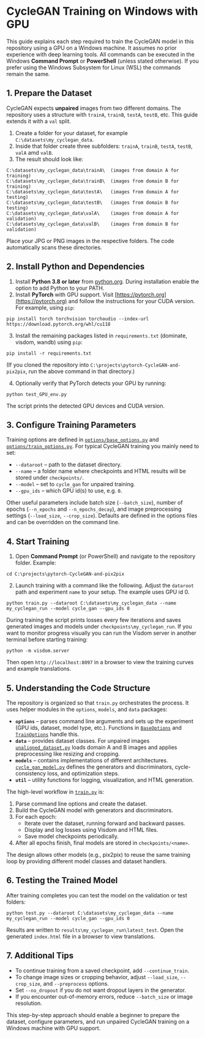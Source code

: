 # CycleGAN Training on Windows with GPU

This guide explains each step required to train the CycleGAN model in this repository using a GPU on a Windows machine. It assumes no prior experience with deep learning tools. All commands can be executed in the Windows **Command Prompt** or **PowerShell** (unless stated otherwise). If you prefer using the Windows Subsystem for Linux (WSL) the commands remain the same.

## 1. Prepare the Dataset

CycleGAN expects **unpaired** images from two different domains. The repository uses a structure with `trainA`, `trainB`, `testA`, `testB`, etc. This guide extends it with a `val` split.

1. Create a folder for your dataset, for example `C:\datasets\my_cyclegan_data`.
2. Inside that folder create three subfolders: `trainA`,  `trainB`, `testA`, `testB`, `valA` amd `valB`.
3. The result should look like:

```
C:\datasets\my_cyclegan_data\trainA\  (images from domain A for training)
C:\datasets\my_cyclegan_data\trainB\  (images from domain B for training)
C:\datasets\my_cyclegan_data\testA\   (images from domain A for testing)
C:\datasets\my_cyclegan_data\testB\   (images from domain B for testing)
C:\datasets\my_cyclegan_data\valA\    (images from domain A for validation)
C:\datasets\my_cyclegan_data\valB\    (images from domain B for validation)
```

Place your JPG or PNG images in the respective folders. The code automatically scans these directories.

## 2. Install Python and Dependencies

1. Install **Python 3.8 or later** from [python.org](https://www.python.org/). During installation enable the option to add Python to your PATH.
2. Install **PyTorch** with GPU support. Visit [https://pytorch.org](https://pytorch.org) and follow the instructions for your CUDA version. For example, using `pip`:

```
pip install torch torchvision torchaudio --index-url https://download.pytorch.org/whl/cu118
```

3. Install the remaining packages listed in `requirements.txt` (dominate, visdom, wandb) using `pip`:

```
pip install -r requirements.txt
```

(If you cloned the repository into `C:\projects\pytorch-CycleGAN-and-pix2pix`, run the above command in that directory.)

4. Optionally verify that PyTorch detects your GPU by running:

```
python test_GPU_env.py
```

The script prints the detected GPU devices and CUDA version.

## 3. Configure Training Parameters

Training options are defined in [`options/base_options.py`](../options/base_options.py) and [`options/train_options.py`](../options/train_options.py). For typical CycleGAN training you mainly need to set:

- `--dataroot` – path to the dataset directory.
- `--name` – a folder name where checkpoints and HTML results will be stored under `checkpoints/`.
- `--model` – set to `cycle_gan` for unpaired training.
- `--gpu_ids` – which GPU id(s) to use, e.g. `0`.

Other useful parameters include batch size (`--batch_size`), number of epochs (`--n_epochs` and `--n_epochs_decay`), and image preprocessing settings (`--load_size`, `--crop_size`). Defaults are defined in the options files and can be overridden on the command line.

## 4. Start Training

1. Open **Command Prompt** (or PowerShell) and navigate to the repository folder. Example:

```
cd C:\projects\pytorch-CycleGAN-and-pix2pix
```

2. Launch training with a command like the following. Adjust the `dataroot` path and experiment `name` to your setup. The example uses GPU id 0.

```
python train.py --dataroot C:\datasets\my_cyclegan_data --name my_cyclegan_run --model cycle_gan --gpu_ids 0
```

During training the script prints losses every few iterations and saves generated images and models under `checkpoints\my_cyclegan_run`. If you want to monitor progress visually you can run the Visdom server in another terminal before starting training:

```
python -m visdom.server
```

Then open `http://localhost:8097` in a browser to view the training curves and example translations.

## 5. Understanding the Code Structure

The repository is organized so that `train.py` orchestrates the process. It uses helper modules in the `options`, `models`, and `data` packages:

- **`options`** – parses command line arguments and sets up the experiment (GPU ids, dataset, model type, etc.). Functions in [`BaseOptions`](../options/base_options.py) and [`TrainOptions`](../options/train_options.py) handle this.
- **`data`** – provides dataset classes. For unpaired images [`unaligned_dataset.py`](../data/unaligned_dataset.py) loads domain A and B images and applies preprocessing like resizing and cropping.
- **`models`** – contains implementations of different architectures. [`cycle_gan_model.py`](../models/cycle_gan_model.py) defines the generators and discriminators, cycle-consistency loss, and optimization steps.
- **`util`** – utility functions for logging, visualization, and HTML generation.

The high-level workflow in [`train.py`](../train.py) is:

1. Parse command line options and create the dataset.
2. Build the CycleGAN model with generators and discriminators.
3. For each epoch:
   - Iterate over the dataset, running forward and backward passes.
   - Display and log losses using Visdom and HTML files.
   - Save model checkpoints periodically.
4. After all epochs finish, final models are stored in `checkpoints/<name>`.

The design allows other models (e.g., pix2pix) to reuse the same training loop by providing different model classes and dataset handlers.

## 6. Testing the Trained Model

After training completes you can test the model on the validation or test folders:

```
python test.py --dataroot C:\datasets\my_cyclegan_data --name my_cyclegan_run --model cycle_gan --gpu_ids 0
```

Results are written to `results\my_cyclegan_run\latest_test`. Open the generated `index.html` file in a browser to view translations.

## 7. Additional Tips

- To continue training from a saved checkpoint, add `--continue_train`.
- To change image sizes or cropping behavior, adjust `--load_size`, `--crop_size`, and `--preprocess` options.
- Set `--no_dropout` if you do not want dropout layers in the generator.
- If you encounter out-of-memory errors, reduce `--batch_size` or image resolution.

This step-by-step approach should enable a beginner to prepare the dataset, configure parameters, and run unpaired CycleGAN training on a Windows machine with GPU support.

